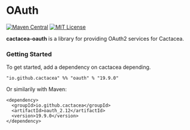 OAuth
==========================================================
[![Maven Central](https://maven-badges.herokuapp.com/maven-central/io.github.cactacea/oauth_2.12/badge.svg)](https://maven-badges.herokuapp.com/maven-central/io.github.cactacea/oauth_2.12)
[![MIT License](http://img.shields.io/badge/license-MIT-blue.svg?style=flat)](LICENSE)

**cactacea-oauth** is a library for providing OAuth2 services for Cactacea.

### Getting Started

To get started, add a dependency on cactacea depending.

```
"io.github.cactacea" %% "oauth" % "19.9.0"
```
Or similarily with Maven:
```
<dependency>
  <groupId>io.github.cactacea</groupId>
  <artifactId>oauth_2.12</artifactId>
  <version>19.9.0</version>
</dependency>
```

